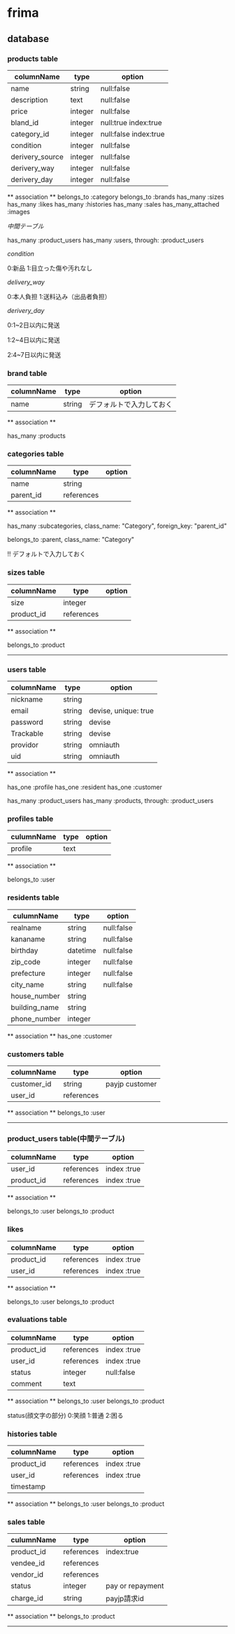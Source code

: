 # frima
## database

### products table
| columnName | type | option|
----|----|----
|name|string|null:false|
|description|text|null:false|
|price|integer|null:false|
|bland_id|integer|null:true index:true|
|category_id|integer|null:false index:true|
|condition|integer|null:false|
|derivery_source|integer|null:false|
|derivery_way|integer|null:false|
|derivery_day|integer|null:false|

** association **
belongs_to :category
belongs_to :brands
has_many :sizes
has_many :likes
has_many :histories
has_many :sales
has_many_attached :images

_中間テーブル_

has_many :product_users
has_many :users, through: :product_users


_condition_

0:新品
1:目立った傷や汚れなし

_delivery_way_

0:本人負担
1:送料込み（出品者負担）

_derivery_day_

0:1~2日以内に発送

1:2~4日以内に発送

2:4~7日以内に発送

### brand table
| columnName | type | option|
----|----|----
|name|string|デフォルトで入力しておく|

** association **

has_many :products

### categories table
| columnName | type | option|
----|----|----
|name|string|
|parent_id|references|

** association **

has_many :subcategories,
class_name: "Category",
foreign_key: "parent_id"

belongs_to :parent, class_name: "Category"

!! デフォルトで入力しておく


### sizes table
| columnName | type | option|
----|----|----
|size|integer|
|product_id|references|

** association **

belongs_to :product


------

### users table
| columnName | type | option|
----|----|----
|nickname|string|
|email|string|devise, unique: true|
|password|string|devise|
|Trackable|string|devise|
|providor|string|omniauth|
|uid|string|omniauth|

** association **

has_one :profile
has_one :resident
has_one :customer

has_many :product_users
has_many :products, through: :product_users

### profiles table
| culumnName | type | option|
----|----|----
|profile|text|

** association **

belongs_to :user

### residents table
| culumnName | type | option|
----|----|----
|realname|string|null:false|
|kananame|string|null:false|
|birthday|datetime|null:false|
|zip_code|integer|null:false|
|prefecture|integer|null:false|
|city_name|string|null:false|
|house_number|string|
|building_name|string|
|phone_number|integer|

** association **
has_one :customer

### customers table
| columnName | type | option|
----|----|----
|customer_id|string|payjp customer|
|user_id|references|

** association **
belongs_to :user

-----

### product_users table(中間テーブル)
| columnName | type | option|
----|----|----
|user_id|references|index :true|
|product_id|references|index :true|

** association **

belongs_to :user
belongs_to :product

### likes
| columnName | type | option|
----|----|----
|product_id|references|index :true|
|user_id|references|index :true|

** association **

belongs_to :user
belongs_to :product

### evaluations table
| columnName | type | option|
----|----|----
|product_id|references|index :true|
|user_id|references|index :true|
|status|integer|null:false|
|comment|text||
** association **
belongs_to :user
belongs_to :product

status(顔文字の部分)
0:笑顔
1:普通
2:困る

### histories table
| columnName | type | option|
----|----|----
|product_id|references|index :true|
|user_id|references|index :true|
|timestamp|

** association **
belongs_to :user
belongs_to :product

### sales table
| culumnName | type | option|
----|----|----
|product_id|references|index:true|
|vendee_id|references||
|vendor_id|references||
|status|integer|pay or repayment|
|charge_id|string|payjp請求id|

** association **
belongs_to :product

-------
